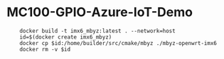 # MC100-GPIO-Azure-IoT-Demo

        docker build -t imx6_mbyz:latest . --network=host
        id=$(docker create imx6_mbyz)
        docker cp $id:/home/builder/src/cmake/mbyz ./mbyz-openwrt-imx6
        docker rm -v $id
